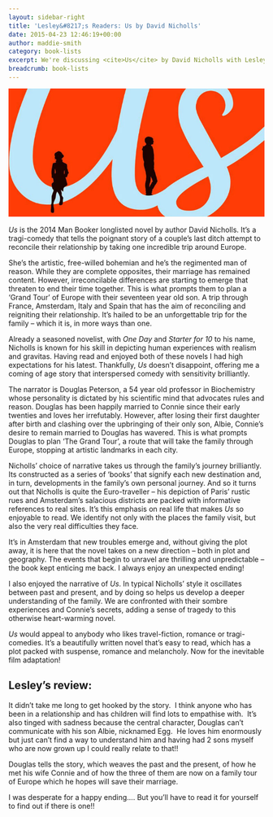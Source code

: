 ```yaml
---
layout: sidebar-right
title: 'Lesley&#8217;s Readers: Us by David Nicholls'
date: 2015-04-23 12:46:19+00:00
author: maddie-smith
category: book-lists
excerpt: We're discussing <cite>Us</cite> by David Nicholls with Lesley Dolphin on BBC Radio Suffolk at 2.30pm on Monday 11 May.
breadcrumb: book-lists
---
```

![Us by David Nicholls](/images/featured/featured-us.jpg)

<cite>Us</cite> is the 2014 Man Booker longlisted novel by author David Nicholls. It&#8217;s a tragi-comedy that tells the poignant story of a couple&#8217;s last ditch attempt to reconcile their relationship by taking one incredible trip around Europe.

She’s the artistic, free-willed bohemian and he’s the regimented man of reason. While they are complete opposites, their marriage has remained content. However, irreconcilable differences are starting to emerge that threaten to end their time together. This is what prompts them to plan a ‘Grand Tour’ of Europe with their seventeen year old son. A trip through France, Amsterdam, Italy and Spain that has the aim of reconciling and reigniting their relationship. It’s hailed to be an unforgettable trip for the family – which it is, in more ways than one.

Already a seasoned novelist, with <cite>One Day</cite> and <cite>Starter for 10</cite> to his name, Nicholls is known for his skill in depicting human experiences with realism and gravitas. Having read and enjoyed both of these novels I had high expectations for his latest. Thankfully, <cite>Us</cite> doesn&#8217;t disappoint, offering me a coming of age story that interspersed comedy with sensitivity brilliantly.

The narrator is Douglas Peterson, a 54 year old professor in Biochemistry whose personality is dictated by his scientific mind that advocates rules and reason. Douglas has been happily married to Connie since their early twenties and loves her irrefutably. However, after losing their first daughter after birth and clashing over the upbringing of their only son, Albie, Connie’s desire to remain married to Douglas has wavered. This is what prompts Douglas to plan ‘The Grand Tour’, a route that will take the family through Europe, stopping at artistic landmarks in each city.

Nicholls’ choice of narrative takes us through the family’s journey brilliantly. Its constructed as a series of ‘books’ that signify each new destination and, in turn, developments in the family’s own personal journey. And so it turns out that Nicholls is quite the Euro-traveller – his depiction of Paris’ rustic rues and Amsterdam’s salacious districts are packed with informative references to real sites. It’s this emphasis on real life that makes <cite>Us</cite> so enjoyable to read. We identify not only with the places the family visit, but also the very real difficulties they face.

It’s in Amsterdam that new troubles emerge and, without giving the plot away, it is here that the novel takes on a new direction – both in plot and geography. The events that begin to unravel are thrilling and unpredictable – the book kept enticing me back. I always enjoy an unexpected ending!

I also enjoyed the narrative of <cite>Us</cite>. In typical Nicholls’ style it oscillates between past and present, and by doing so helps us develop a deeper understanding of the family. We are confronted with their sombre experiences and Connie’s secrets, adding a sense of tragedy to this otherwise heart-warming novel.

<cite>Us</cite> would appeal to anybody who likes travel-fiction, romance or tragi-comedies. It’s a beautifully written novel that&#8217;s easy to read, which has a plot packed with suspense, romance and melancholy. Now for the inevitable film adaptation!

## Lesley&#8217;s review:

It didn&#8217;t take me long to get hooked by the story.  I think anyone who has been in a relationship and has children will find lots to empathise with.  It’s also tinged with sadness because the central character, Douglas can’t communicate with his son Albie, nicknamed Egg.  He loves him enormously but just can’t find a way to understand him and having had 2 sons myself who are now grown up I could really relate to that!!

Douglas tells the story, which weaves the past and the present, of how he met his wife Connie and of how the three of them are now on a family tour of Europe which he hopes will save their marriage.

I was desperate for a happy ending&#8230;. But you&#8217;ll have to read it for yourself to find out if there is one!!
